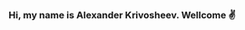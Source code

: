 ### Hi, my name is Alexander Krivosheev. Wellcome :v:

<!--
**alkrivosheev/alkrivosheev** is a ✨ _special_ ✨ repository because its `README.md` (this file) appears on your GitHub profile.

My Stats:
![Github stats](https://github-readme-stats.vercel.app/api?username=alkrivosheev&hide=stars,prs,issues,contribs)

[![Top Langs](https://github-readme-stats.vercel.app/api/top-langs/?username=alkrivosheev&layout=compact)](https://github.com/alkrivosheev/github-readme-stats)
-->
